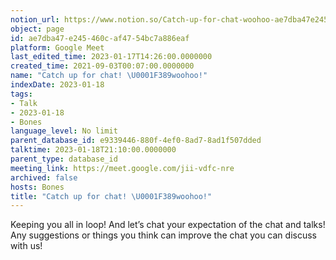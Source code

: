 ```yaml
---
notion_url: https://www.notion.so/Catch-up-for-chat-woohoo-ae7dba47e245460caf4754bc7a886eaf
object: page
id: ae7dba47-e245-460c-af47-54bc7a886eaf
platform: Google Meet
last_edited_time: 2023-01-17T14:26:00.0000000
created_time: 2021-09-03T00:07:00.0000000
name: "Catch up for chat! \U0001F389woohoo!"
indexDate: 2023-01-18
tags:
- Talk
- 2023-01-18
- Bones
language_level: No limit
parent_database_id: e9339446-880f-4ef0-8ad7-8ad1f507dded
talktime: 2023-01-18T21:10:00.0000000
parent_type: database_id
meeting_link: https://meet.google.com/jii-vdfc-nre
archived: false
hosts: Bones
title: "Catch up for chat! \U0001F389woohoo!"
---
```


Keeping you all in loop! And let’s chat your expectation of the chat and talks!
Any suggestions or things you think can improve the chat you can discuss with us!





